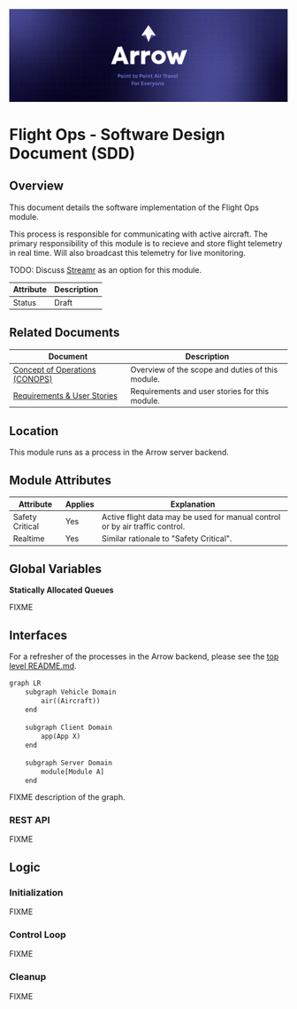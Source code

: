 ![Arrow Banner](https://github.com/Arrow-air/.github/raw/main/profile/assets/arrow_v2_twitter-banner_neu.png)

# Flight Ops - Software Design Document (SDD)

## Overview

This document details the software implementation of the Flight Ops module.

This process is responsible for communicating with active aircraft. The primary responsibility of this module is to recieve and store flight telemetry in real time. Will also broadcast this telemetry for live monitoring.

TODO: Discuss [Streamr](https://streamr.network/) as an option for this module.

Attribute | Description
--- | ---
Status | Draft

## Related Documents

Document | Description
--- | ---
[Concept of Operations (CONOPS)](./FIXME) | Overview of the scope and duties of this module.
[Requirements & User Stories](./FIXME) | Requirements and user stories for this module.

## Location

This module runs as a process in the Arrow server backend.

## Module Attributes

Attribute | Applies | Explanation
--- | --- | ---
Safety Critical | Yes | Active flight data may be used for manual control or by air traffic control.
Realtime | Yes | Similar rationale to "Safety Critical".

## Global Variables

**Statically Allocated Queues**

FIXME

## Interfaces

For a refresher of the processes in the Arrow backend, please see the [top level README.md](../README.md).

```mermaid
graph LR
    subgraph Vehicle Domain
        air((Aircraft))
    end

    subgraph Client Domain
        app(App X)
    end

    subgraph Server Domain
        module[Module A]
    end
```

FIXME description of the graph.

### REST API

FIXME

## Logic 

### Initialization

FIXME 

### Control Loop

FIXME

### Cleanup

FIXME
